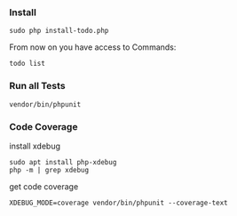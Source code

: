### Install
```shell
sudo php install-todo.php
```
From now on you have access to Commands: 
```shell
todo list
```

### Run all Tests
```shell
vendor/bin/phpunit
```

### Code Coverage
install xdebug
```shell
sudo apt install php-xdebug
php -m | grep xdebug
```

get code coverage
```shell
XDEBUG_MODE=coverage vendor/bin/phpunit --coverage-text
```


